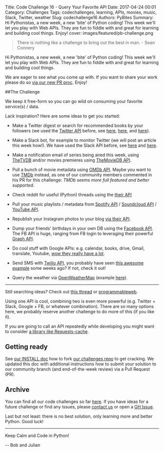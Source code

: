 Title: Code Challenge 16 - Query Your Favorite API
Date: 2017-04-24 00:01
Category: Challenges
Tags: codechallenges, learning, APIs, movies, music, Slack, Twitter, weather 
Slug: codechallenge16
Authors: PyBites
Summary: Hi Pythonistas, a new week, a new 'bite' of Python coding! This week we'll let you play with Web APIs. They are fun to fiddle with and great for learning and building cool things. Enjoy!
cover: images/featured/pb-challenge.png

> There is nothing like a challenge to bring out the best in man. - Sean Connery

Hi Pythonistas, a new week, a new 'bite' of Python coding! This week we'll let you play with Web APIs. They are fun to fiddle with and great for learning and building cool things.

We are eager to see what you come up with. If you want to share your work please do so [via our new PR proc](https://github.com/pybites/challenges/blob/master/INSTALL.md). Enjoy!

##The Challenge

We keep it free-form so you can go wild on consuming your favorite service(s) / data.

Lack inspiration? Here are some ideas to get you started:

* Make a Twitter digest or search for recommended books by your followers (we used the [Twitter API](https://dev.twitter.com/rest/public) before, see [here](http://pybit.es/codechallenge04_review.html), [here](http://pybit.es/100days-autotweet.html), and [here](http://pybit.es/automate-twitter.html)).

* Make a Slack bot, for example to monitor Twitter (we will post an article this week how!). We have used the Slack API before, see [here](http://pybit.es/flask-api-part2.html) and [here](http://pybit.es/simple-chatbot.html).

* Make a notification email of series being aired this week, using [TheTVDB](http://thetvdb.com) and/or movies premieres using [TheMovieDB API](https://www.themoviedb.org/?language=en).

* Pull a bunch of movie metadata using [OMDb API](http://www.omdbapi.com/). Maybe you want to use [TMDb](https://www.themoviedb.org/?language=en-US) instead, as one of our community members commented in his PR for this challenge: _TMDb seems more full featured and better supported_.

* Check reddit for useful (Python) threads using the [their API](https://www.reddit.com/dev/api)

* Pull your music playlists / metadata from [Spotify API](https://developer.spotify.com/web-api/) / [Soundcloud API](https://developers.soundcloud.com/docs/api/guide) / [YouTube API](https://developers.google.com/youtube/).

* Republish your Instagram photos to your blog [via their API](https://www.instagram.com/developer/).

* Dump your friends' birthdays in your own DB using the [Facebook API](https://developers.facebook.com/). The FB API is huge, ranging from FB login to leveraging their powerful [Graph API](https://developers.facebook.com/docs/graph-api).

* Do cool stuff with Google APIs: e.g. calendar, books, drive, Gmail, translate, Youtube, [wow they really have a lot](https://developers.google.com/apis-explorer/#p/).

* Send SMS with [Twilio API](https://www.twilio.com/), you probably have seen [this awesome example](https://www.twilio.com/blog/2017/04/wedding-at-scale-how-i-used-twilio-python-and-google-to-automate-my-wedding.html) some weeks ago? If not, check it out!

* Query the weather via [OpenWeatherMap](https://openweathermap.org/api) (example [here](http://pybit.es/flask-simple-weather-app.html)).

---

Still searching ideas? Check out [this thread](https://www.reddit.com/r/webdev/comments/3wrswc/what_are_some_fun_apis_to_play_with/) or [programmableweb](https://www.programmableweb.com/apis).

Using one API is cool, combining two is even more powerful (e.g. Twitter + Slack, Google + FB, or whatever combination). There are so many options here, we probably reserve another challenge to do more of this (if you like it).

If you are going to call an API repeatedly while developing you might want to consider [a library like Requests-cache](http://pybit.es/requests-cache.html).

## Getting ready

See [our INSTALL doc](https://github.com/pybites/challenges/blob/master/INSTALL.md) how to fork [our challenges repo](https://github.com/pybites/challenges) to get cracking. We updated this doc with additional instructions how to submit your solution to our community branch (and end-of-the-week review) via a Pull Request (PR).

## Archive

You can find all our code challenges so far [here](http://pybit.es/pages/challenges.html). If you have ideas for a future challenge or find any issues, please [contact us](http://pybit.es/pages/about.html) or open a [GH Issue](https://github.com/pybites/challenges/issues).

Last but not least: there is no best solution, only learning more and better Python. Good luck!

---

Keep Calm and Code in Python!

-- Bob and Julian
